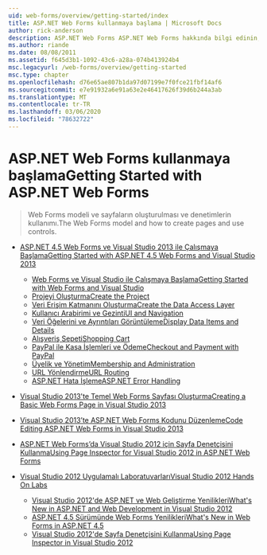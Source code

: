 ```yaml
---
uid: web-forms/overview/getting-started/index
title: ASP.NET Web Forms kullanmaya başlama | Microsoft Docs
author: rick-anderson
description: ASP.NET Web Forms ASP.NET Web Forms hakkında bilgi edinin, tanıdık bir sürükle ve bırak, olay odaklı model kullanarak dinamik Web siteleri oluşturmanıza olanak sağlar. Tasarım yüzeyi ve höa...
ms.author: riande
ms.date: 08/08/2011
ms.assetid: f645d3b1-1092-43c6-a28a-074b413924b4
msc.legacyurl: /web-forms/overview/getting-started
msc.type: chapter
ms.openlocfilehash: d76e65ae807b1da97d07199e7f0fce21fbf14af6
ms.sourcegitcommit: e7e91932a6e91a63e2e46417626f39d6b244a3ab
ms.translationtype: MT
ms.contentlocale: tr-TR
ms.lasthandoff: 03/06/2020
ms.locfileid: "78632722"
---
```

# <a name="getting-started-with-aspnet-web-forms"></a><span data-ttu-id="35af4-104">ASP.NET Web Forms kullanmaya başlama</span><span class="sxs-lookup"><span data-stu-id="35af4-104">Getting Started with ASP.NET Web Forms</span></span>

> <span data-ttu-id="35af4-105">Web Forms modeli ve sayfaların oluşturulması ve denetimlerin kullanımı.</span><span class="sxs-lookup"><span data-stu-id="35af4-105">The Web Forms model and how to create pages and use controls.</span></span>

- [<span data-ttu-id="35af4-106">ASP.NET 4.5 Web Forms ve Visual Studio 2013 ile Çalışmaya Başlama</span><span class="sxs-lookup"><span data-stu-id="35af4-106">Getting Started with ASP.NET 4.5 Web Forms and Visual Studio 2013</span></span>](getting-started-with-aspnet-45-web-forms/index.md)

    - [<span data-ttu-id="35af4-107">Web Forms ve Visual Studio ile Çalışmaya Başlama</span><span class="sxs-lookup"><span data-stu-id="35af4-107">Getting Started with Web Forms and Visual Studio</span></span>](getting-started-with-aspnet-45-web-forms/introduction-and-overview.md)
    - [<span data-ttu-id="35af4-108">Projeyi Oluşturma</span><span class="sxs-lookup"><span data-stu-id="35af4-108">Create the Project</span></span>](getting-started-with-aspnet-45-web-forms/create-the-project.md)
    - [<span data-ttu-id="35af4-109">Veri Erişim Katmanını Oluşturma</span><span class="sxs-lookup"><span data-stu-id="35af4-109">Create the Data Access Layer</span></span>](getting-started-with-aspnet-45-web-forms/create_the_data_access_layer.md)
    - [<span data-ttu-id="35af4-110">Kullanıcı Arabirimi ve Gezinti</span><span class="sxs-lookup"><span data-stu-id="35af4-110">UI and Navigation</span></span>](getting-started-with-aspnet-45-web-forms/ui_and_navigation.md)
    - [<span data-ttu-id="35af4-111">Veri Öğelerini ve Ayrıntıları Görüntüleme</span><span class="sxs-lookup"><span data-stu-id="35af4-111">Display Data Items and Details</span></span>](getting-started-with-aspnet-45-web-forms/display_data_items_and_details.md)
    - [<span data-ttu-id="35af4-112">Alışveriş Sepeti</span><span class="sxs-lookup"><span data-stu-id="35af4-112">Shopping Cart</span></span>](getting-started-with-aspnet-45-web-forms/shopping-cart.md)
    - [<span data-ttu-id="35af4-113">PayPal ile Kasa İşlemleri ve Ödeme</span><span class="sxs-lookup"><span data-stu-id="35af4-113">Checkout and Payment with PayPal</span></span>](getting-started-with-aspnet-45-web-forms/checkout-and-payment-with-paypal.md)
    - [<span data-ttu-id="35af4-114">Üyelik ve Yönetim</span><span class="sxs-lookup"><span data-stu-id="35af4-114">Membership and Administration</span></span>](getting-started-with-aspnet-45-web-forms/membership-and-administration.md)
    - [<span data-ttu-id="35af4-115">URL Yönlendirme</span><span class="sxs-lookup"><span data-stu-id="35af4-115">URL Routing</span></span>](getting-started-with-aspnet-45-web-forms/url-routing.md)
    - [<span data-ttu-id="35af4-116">ASP.NET Hata İşleme</span><span class="sxs-lookup"><span data-stu-id="35af4-116">ASP.NET Error Handling</span></span>](getting-started-with-aspnet-45-web-forms/aspnet-error-handling.md)
- [<span data-ttu-id="35af4-117">Visual Studio 2013'te Temel Web Forms Sayfası Oluşturma</span><span class="sxs-lookup"><span data-stu-id="35af4-117">Creating a Basic Web Forms Page in Visual Studio 2013</span></span>](creating-a-basic-web-forms-page.md)
- [<span data-ttu-id="35af4-118">Visual Studio 2013’te ASP.NET Web Forms Kodunu Düzenleme</span><span class="sxs-lookup"><span data-stu-id="35af4-118">Code Editing ASP.NET Web Forms in Visual Studio 2013</span></span>](code-editing-in-web-forms-pages.md)
- [<span data-ttu-id="35af4-119">ASP.NET Web Forms’da Visual Studio 2012 için Sayfa Denetçisini Kullanma</span><span class="sxs-lookup"><span data-stu-id="35af4-119">Using Page Inspector for Visual Studio 2012 in ASP.NET Web Forms</span></span>](using-page-inspector-in-a-visual-studio-11-beta-web-forms-project.md)
- [<span data-ttu-id="35af4-120">Visual Studio 2012 Uygulamalı Laboratuvarları</span><span class="sxs-lookup"><span data-stu-id="35af4-120">Visual Studio 2012 Hands On Labs</span></span>](hands-on-labs/index.md)

    - [<span data-ttu-id="35af4-121">Visual Studio 2012'de ASP.NET ve Web Geliştirme Yenilikleri</span><span class="sxs-lookup"><span data-stu-id="35af4-121">What's New in ASP.NET and Web Development in Visual Studio 2012</span></span>](hands-on-labs/whats-new-in-aspnet-and-web-development-in-visual-studio-2012.md)
    - [<span data-ttu-id="35af4-122">ASP.NET 4.5 Sürümünde Web Forms Yenilikleri</span><span class="sxs-lookup"><span data-stu-id="35af4-122">What's New in Web Forms in ASP.NET 4.5</span></span>](hands-on-labs/whats-new-in-web-forms-in-aspnet-45.md)
    - [<span data-ttu-id="35af4-123">Visual Studio 2012'de Sayfa Denetçisini Kullanma</span><span class="sxs-lookup"><span data-stu-id="35af4-123">Using Page Inspector in Visual Studio 2012</span></span>](hands-on-labs/using-page-inspector-in-visual-studio-2012.md)

